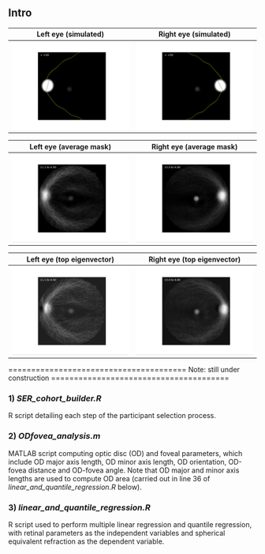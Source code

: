 ## Intro

Left eye (simulated)|Right eye (simulated)
--|--
<img src="videos/simulated_LE.gif" width="450" />|<img src="videos/simulated_RE.gif" width="450" />

Left eye (average mask)|Right eye (average mask)
--|--
<img src="videos/average_LE.gif" width="450" />|<img src="videos/average_RE.gif" width="450" />

Left eye (top eigenvector)|Right eye (top eigenvector)
--|--
<img src="videos/eigen1_LE.gif" width="450" />|<img src="videos/eigen1_RE.gif" width="450" />

======================================= Note: still under construction =======================================

### 1) ***SER_cohort_builder.R***
R script detailing each step of the participant selection process.

### 2) ***ODfovea_analysis.m***
MATLAB script computing optic disc (OD) and foveal parameters, which include OD major axis length, OD minor axis length, OD orientation, OD-fovea distance and OD-fovea angle. Note that OD major and minor axis lengths are used to compute OD area (carried out in line 36 of *linear_and_quantile_regression.R* below).

### 3) ***linear_and_quantile_regression.R***
R script used to perform multiple linear regression and quantile regression, with retinal parameters as the independent variables and spherical equivalent refraction as the dependent variable.
